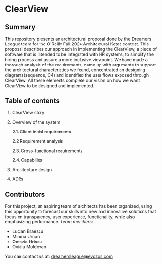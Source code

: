 # ClearView

## Summary
This repository presents an architectural proposal done by the Dreamers League team for the O'Reilly Fall 2024 Architectural Katas contest. This proposal describes our approach in implementing the ClearView, a piece of software that is intended to be integrated with HR systems, to simplify the hiring process and assure a more inclusive viewpoint. We have made a thorough analysis of the requirements, came up with arguments to support the architectural characteristics we found, concentrated on designing diagrams(sequence, C4) and identified the user flows exposed through ClearView. All these elements complete our vision on how we want ClearView to be designed and implemented.

## Table of contents
1. ClearView story
2. Overview of the system
   
      2.1. Client initial requirements
   
      2.2 Requirement analysis
   
      2.3. Cross-functional requirements
   
      2.4. Capabilies
4. Architecture design
5. ADRs

## Contributors
For this project, an aspiring team of architects has been organized, using this opportunity to forecast our skills into new and innovative solutions that focus on transparency, user experience, functionality, while also emphasizing performance.
*Team members*:
* Lucian Braescu
* Miruna Urcan
* Octavia Hriscu
* Ovidiu Moldovan

You can contact us at: dreamersleague@evozon.com
